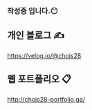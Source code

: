 ### 작성중 입니다.😶

## 개인 블로그 ✍
<a href="https://velog.io/@chojs28" target="_blank">https://velog.io/@chojs28</a>

## 웹 포트폴리오 📋
<a href="http://chojs28-portfolio.ga/" target="_blank">http://chojs28-portfolio.ga/</a>

<!-- <img src="https://img.shields.io/badge/HTML5-e34f26?style=flat-square&logo=HTML5&logoColor=white"/> -->
<!--
**JoonSukCho/JoonSukCho** is a ✨ _special_ ✨ repository because its `README.md` (this file) appears on your GitHub profile.

Here are some ideas to get you started:

- 🔭 I’m currently working on ...
- 🌱 I’m currently learning ...
- 👯 I’m looking to collaborate on ...
- 🤔 I’m looking for help with ...
- 💬 Ask me about ...
- 📫 How to reach me: ...
- 😄 Pronouns: ...
- ⚡ Fun fact: ...
-->
